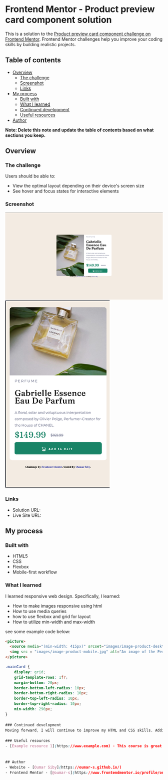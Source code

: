 # Frontend Mentor - Product preview card component solution

This is a solution to the [Product preview card component challenge on Frontend Mentor](https://www.frontendmentor.io/challenges/product-preview-card-component-GO7UmttRfa). Frontend Mentor challenges help you improve your coding skills by building realistic projects. 

## Table of contents

- [Overview](#overview)
  - [The challenge](#the-challenge)
  - [Screenshot](#screenshot)
  - [Links](#links)
- [My process](#my-process)
  - [Built with](#built-with)
  - [What I learned](#what-i-learned)
  - [Continued development](#continued-development)
  - [Useful resources](#useful-resources)
- [Author](#author)

**Note: Delete this note and update the table of contents based on what sections you keep.**

## Overview

### The challenge

Users should be able to:

- View the optimal layout depending on their device's screen size
- See hover and focus states for interactive elements

### Screenshot

![](images/solution-desktop.png)
![](images/solution-mobile.png)


### Links

- Solution URL: [](https://github.com/oumar-s/Product-Preview-Card-Component)
- Live Site URL: [](https://oumar-s.github.io/Product-Preview-Card-Component/)

## My process

### Built with

- HTML5
- CSS
- Flexbox
- Mobile-first workflow

### What I learned

I learned responsive web design. Specifically, I learned:
- How to make images responsive using html
- How to use media queries
- how to use flexbox and grid for layout
- How to utilize min-width and max-width

see some example code below:
```html
<picture>
  <source media="(min-width: 415px)" srcset="images/image-product-desktop.jpg">
  <img src = "images/image-product-mobile.jpg" alt="An image of the Perfume"> 
</picture>
```
```css
.mainCard {
    display: grid;
    grid-template-rows: 1fr;
    margin-bottom: 20px;
    border-bottom-left-radius: 10px;
    border-bottom-right-radius: 10px;
    border-top-left-radius: 10px;
    border-top-right-radius: 10px;
    min-width: 290px;
}

### Continued development
Moving forward, I will continue to improve my HTML and CSS skills. Additionally, I plan on improving my js skill by doing js related projects.

### Useful resources
- [Example resource 1](https://www.example.com) - This course is great for learning responsive design or intermediate CSS in general.


## Author
- Website - [Oumar Siby](https://oumar-s.github.io/)
- Frontend Mentor - [@oumar-s](https://www.frontendmentor.io/profile/oumar-s)


